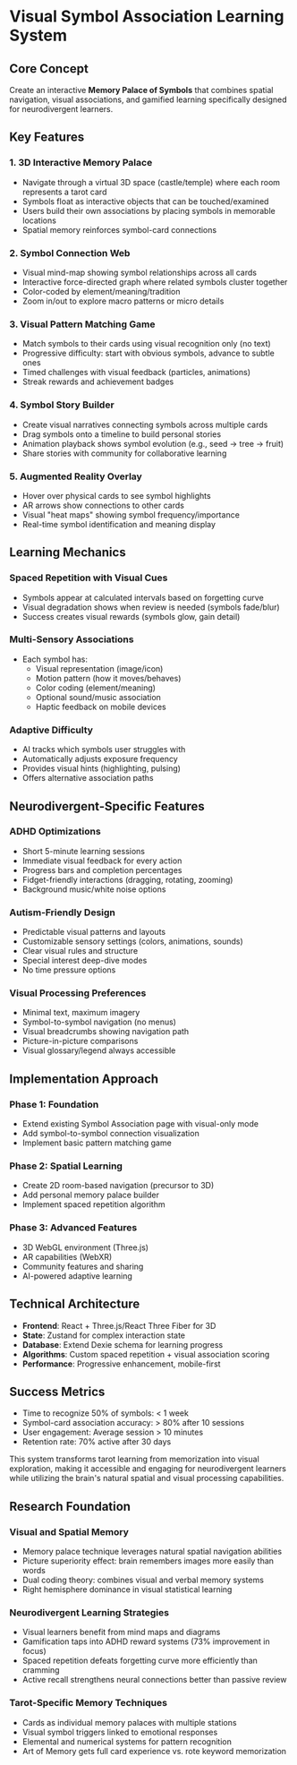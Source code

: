 # Visual Symbol Association Learning System

## Core Concept
Create an interactive **Memory Palace of Symbols** that combines spatial navigation, visual associations, and gamified learning specifically designed for neurodivergent learners.

## Key Features

### 1. **3D Interactive Memory Palace**
- Navigate through a virtual 3D space (castle/temple) where each room represents a tarot card
- Symbols float as interactive objects that can be touched/examined
- Users build their own associations by placing symbols in memorable locations
- Spatial memory reinforces symbol-card connections

### 2. **Symbol Connection Web**
- Visual mind-map showing symbol relationships across all cards
- Interactive force-directed graph where related symbols cluster together
- Color-coded by element/meaning/tradition
- Zoom in/out to explore macro patterns or micro details

### 3. **Visual Pattern Matching Game**
- Match symbols to their cards using visual recognition only (no text)
- Progressive difficulty: start with obvious symbols, advance to subtle ones
- Timed challenges with visual feedback (particles, animations)
- Streak rewards and achievement badges

### 4. **Symbol Story Builder**
- Create visual narratives connecting symbols across multiple cards
- Drag symbols onto a timeline to build personal stories
- Animation playback shows symbol evolution (e.g., seed → tree → fruit)
- Share stories with community for collaborative learning

### 5. **Augmented Reality Overlay**
- Hover over physical cards to see symbol highlights
- AR arrows show connections to other cards
- Visual "heat maps" showing symbol frequency/importance
- Real-time symbol identification and meaning display

## Learning Mechanics

### **Spaced Repetition with Visual Cues**
- Symbols appear at calculated intervals based on forgetting curve
- Visual degradation shows when review is needed (symbols fade/blur)
- Success creates visual rewards (symbols glow, gain detail)

### **Multi-Sensory Associations**
- Each symbol has:
  - Visual representation (image/icon)
  - Motion pattern (how it moves/behaves)
  - Color coding (element/meaning)
  - Optional sound/music association
  - Haptic feedback on mobile devices

### **Adaptive Difficulty**
- AI tracks which symbols user struggles with
- Automatically adjusts exposure frequency
- Provides visual hints (highlighting, pulsing)
- Offers alternative association paths

## Neurodivergent-Specific Features

### **ADHD Optimizations**
- Short 5-minute learning sessions
- Immediate visual feedback for every action
- Progress bars and completion percentages
- Fidget-friendly interactions (dragging, rotating, zooming)
- Background music/white noise options

### **Autism-Friendly Design**
- Predictable visual patterns and layouts
- Customizable sensory settings (colors, animations, sounds)
- Clear visual rules and structure
- Special interest deep-dive modes
- No time pressure options

### **Visual Processing Preferences**
- Minimal text, maximum imagery
- Symbol-to-symbol navigation (no menus)
- Visual breadcrumbs showing navigation path
- Picture-in-picture comparisons
- Visual glossary/legend always accessible

## Implementation Approach

### **Phase 1: Foundation**
- Extend existing Symbol Association page with visual-only mode
- Add symbol-to-symbol connection visualization
- Implement basic pattern matching game

### **Phase 2: Spatial Learning**
- Create 2D room-based navigation (precursor to 3D)
- Add personal memory palace builder
- Implement spaced repetition algorithm

### **Phase 3: Advanced Features**
- 3D WebGL environment (Three.js)
- AR capabilities (WebXR)
- Community features and sharing
- AI-powered adaptive learning

## Technical Architecture
- **Frontend**: React + Three.js/React Three Fiber for 3D
- **State**: Zustand for complex interaction state
- **Database**: Extend Dexie schema for learning progress
- **Algorithms**: Custom spaced repetition + visual association scoring
- **Performance**: Progressive enhancement, mobile-first

## Success Metrics
- Time to recognize 50% of symbols: < 1 week
- Symbol-card association accuracy: > 80% after 10 sessions
- User engagement: Average session > 10 minutes
- Retention rate: 70% active after 30 days

This system transforms tarot learning from memorization into visual exploration, making it accessible and engaging for neurodivergent learners while utilizing the brain's natural spatial and visual processing capabilities.

## Research Foundation

### Visual and Spatial Memory
- Memory palace technique leverages natural spatial navigation abilities
- Picture superiority effect: brain remembers images more easily than words
- Dual coding theory: combines visual and verbal memory systems
- Right hemisphere dominance in visual statistical learning

### Neurodivergent Learning Strategies
- Visual learners benefit from mind maps and diagrams
- Gamification taps into ADHD reward systems (73% improvement in focus)
- Spaced repetition defeats forgetting curve more efficiently than cramming
- Active recall strengthens neural connections better than passive review

### Tarot-Specific Memory Techniques
- Cards as individual memory palaces with multiple stations
- Visual symbol triggers linked to emotional responses
- Elemental and numerical systems for pattern recognition
- Art of Memory gets full card experience vs. rote keyword memorization